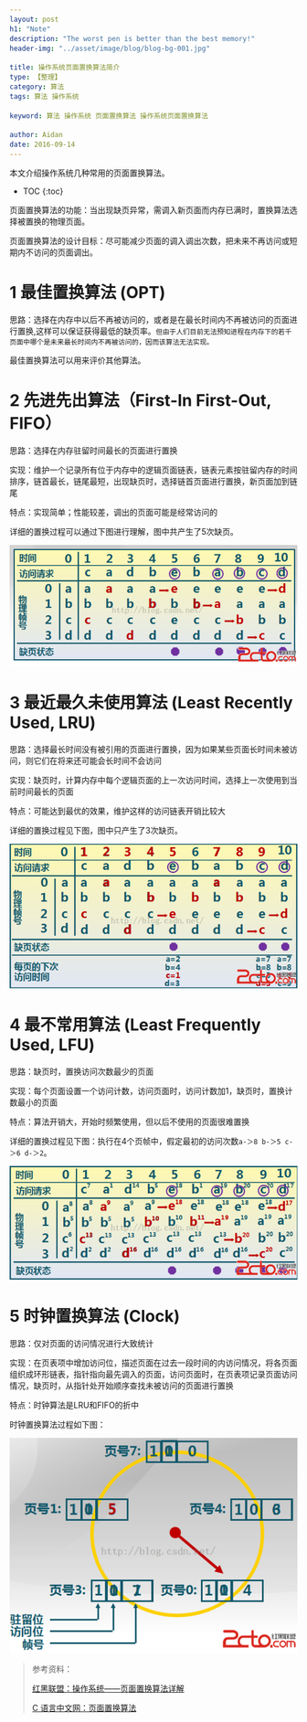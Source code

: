 ```yaml
---
layout: post
h1: "Note"
description: "The worst pen is better than the best memory!"
header-img: "../asset/image/blog/blog-bg-001.jpg"

title: 操作系统页面置换算法简介
type: 【整理】
category: 算法
tags: 算法 操作系统

keyword: 算法 操作系统 页面置换算法 操作系统页面置换算法

author: Aidan
date: 2016-09-14
---
```


本文介绍操作系统几种常用的页面置换算法。

* TOC
{:toc}

页面置换算法的功能：当出现缺页异常，需调入新页面而内存已满时，置换算法选择被置换的物理页面。

页面置换算法的设计目标：尽可能减少页面的调入调出次数，把未来不再访问或短期内不访问的页面调出。

# 1 最佳置换算法 (OPT)

思路：选择在内存中以后不再被访问的，或者是在最长时间内不再被访问的页面进行置换,这样可以保证获得最低的缺页率。`但由于人们目前无法预知进程在内存下的若千页面中哪个是未来最长时间内不再被访问的，因而该算法无法实现。`

最佳置换算法可以用来评价其他算法。

# 2 先进先出算法（First-In First-Out, FIFO）

思路：选择在内存驻留时间最长的页面进行置换

实现：维护一个记录所有位于内存中的逻辑页面链表，链表元素按驻留内存的时间排序，链首最长，链尾最短，出现缺页时，选择链首页面进行置换，新页面加到链尾

特点：实现简单；性能较差，调出的页面可能是经常访问的

详细的置换过程可以通过下图进行理解，图中共产生了5次缺页。

![图解页面置换算法 - 先进先出算法](../asset/image/blog/2016-10-14-the-page-replacement-algorithm/001.png)

# 3 最近最久未使用算法 (Least Recently Used, LRU)

思路：选择最长时间没有被引用的页面进行置换，因为如果某些页面长时间未被访问，则它们在将来还可能会长时间不会访问

实现：缺页时，计算内存中每个逻辑页面的上一次访问时间，选择上一次使用到当前时间最长的页面

特点：可能达到最优的效果，维护这样的访问链表开销比较大

详细的置换过程见下图，图中只产生了3次缺页。

![图解页面置换算法 - 最近最久未使用算法](../asset/image/blog/2016-10-14-the-page-replacement-algorithm/002.png)

# 4 最不常用算法 (Least Frequently Used, LFU)

思路：缺页时，置换访问次数最少的页面

实现：每个页面设置一个访问计数，访问页面时，访问计数加1，缺页时，置换计数最小的页面

特点：算法开销大，开始时频繁使用，但以后不使用的页面很难置换

详细的置换过程见下图：执行在4个页帧中，假定最初的访问次数`a-＞8 b-＞5 c-＞6 d-＞2`。

![图解页面置换算法 - 最不常用算法](../asset/image/blog/2016-10-14-the-page-replacement-algorithm/003.png)

# 5 时钟置换算法 (Clock)

思路：仅对页面的访问情况进行大致统计

实现：在页表项中增加访问位，描述页面在过去一段时间的内访问情况，将各页面组织成环形链表，指针指向最先调入的页面，访问页面时，在页表项记录页面访问情况，缺页时，从指针处开始顺序查找未被访问的页面进行置换

特点：时钟算法是LRU和FIFO的折中

时钟置换算法过程如下图：

![图解页面置换算法 - 时钟置换算法](../asset/image/blog/2016-10-14-the-page-replacement-algorithm/004.png)

>
>参考资料：
>
>[红黑联盟：操作系统——页面置换算法详解](http://www.2cto.com/os/201508/431266.html)
>
>[C 语言中文网：页面置换算法](http://c.biancheng.net/cpp/html/2614.html)
>